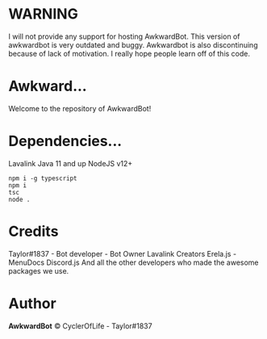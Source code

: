 # WARNING
I will not provide any support for hosting AwkwardBot.
This version of awkwardbot is very outdated and buggy.
Awkwardbot is also discontinuing because of lack of motivation.
I really hope people learn off of this code.

# Awkward...
Welcome to the repository of AwkwardBot!
# Dependencies...
Lavalink
Java 11 and up
NodeJS v12+

    npm i -g typescript
    npm i 
    tsc
    node .
 
# Credits
Taylor#1837 - Bot developer - Bot Owner
Lavalink Creators
Erela.js - MenuDocs
Discord.js
And all the other developers who made the awesome packages we use.

# Author
**AwkwardBot** © CyclerOfLife - Taylor#1837
